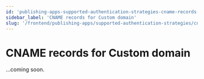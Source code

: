 ```yaml
---
id: 'publishing-apps-supported-authentication-strategies-cname-records-for-custom-domain'
sidebar_label: 'CNAME records for Custom domain'
slug: '/frontend/publishing-apps/supported-authentication-strategies/cname-records-for-custom-domain'
---
```


# CNAME records for Custom domain

...coming soon.

